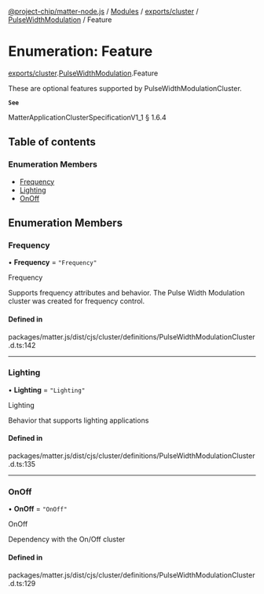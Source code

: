 [@project-chip/matter-node.js](../README.md) / [Modules](../modules.md) / [exports/cluster](../modules/exports_cluster.md) / [PulseWidthModulation](../modules/exports_cluster.PulseWidthModulation.md) / Feature

# Enumeration: Feature

[exports/cluster](../modules/exports_cluster.md).[PulseWidthModulation](../modules/exports_cluster.PulseWidthModulation.md).Feature

These are optional features supported by PulseWidthModulationCluster.

**`See`**

MatterApplicationClusterSpecificationV1_1 § 1.6.4

## Table of contents

### Enumeration Members

- [Frequency](exports_cluster.PulseWidthModulation.Feature.md#frequency)
- [Lighting](exports_cluster.PulseWidthModulation.Feature.md#lighting)
- [OnOff](exports_cluster.PulseWidthModulation.Feature.md#onoff)

## Enumeration Members

### Frequency

• **Frequency** = ``"Frequency"``

Frequency

Supports frequency attributes and behavior. The Pulse Width Modulation cluster was created for frequency
control.

#### Defined in

packages/matter.js/dist/cjs/cluster/definitions/PulseWidthModulationCluster.d.ts:142

___

### Lighting

• **Lighting** = ``"Lighting"``

Lighting

Behavior that supports lighting applications

#### Defined in

packages/matter.js/dist/cjs/cluster/definitions/PulseWidthModulationCluster.d.ts:135

___

### OnOff

• **OnOff** = ``"OnOff"``

OnOff

Dependency with the On/Off cluster

#### Defined in

packages/matter.js/dist/cjs/cluster/definitions/PulseWidthModulationCluster.d.ts:129
